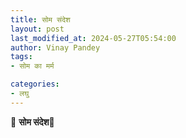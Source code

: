 ```yaml
---
title: सोम संदेश
layout: post
last_modified_at: 2024-05-27T05:54:00
author: Vinay Pandey
tags:
- सोम का मर्म

categories:
- लघु
---
```

🙏 **सोम संदेश**🙏


